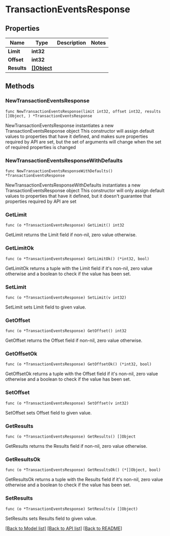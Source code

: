 # TransactionEventsResponse

## Properties

Name | Type | Description | Notes
------------ | ------------- | ------------- | -------------
**Limit** | **int32** |  | 
**Offset** | **int32** |  | 
**Results** | [**[]Object**](Object.md) |  | 

## Methods

### NewTransactionEventsResponse

`func NewTransactionEventsResponse(limit int32, offset int32, results []Object, ) *TransactionEventsResponse`

NewTransactionEventsResponse instantiates a new TransactionEventsResponse object
This constructor will assign default values to properties that have it defined,
and makes sure properties required by API are set, but the set of arguments
will change when the set of required properties is changed

### NewTransactionEventsResponseWithDefaults

`func NewTransactionEventsResponseWithDefaults() *TransactionEventsResponse`

NewTransactionEventsResponseWithDefaults instantiates a new TransactionEventsResponse object
This constructor will only assign default values to properties that have it defined,
but it doesn't guarantee that properties required by API are set

### GetLimit

`func (o *TransactionEventsResponse) GetLimit() int32`

GetLimit returns the Limit field if non-nil, zero value otherwise.

### GetLimitOk

`func (o *TransactionEventsResponse) GetLimitOk() (*int32, bool)`

GetLimitOk returns a tuple with the Limit field if it's non-nil, zero value otherwise
and a boolean to check if the value has been set.

### SetLimit

`func (o *TransactionEventsResponse) SetLimit(v int32)`

SetLimit sets Limit field to given value.


### GetOffset

`func (o *TransactionEventsResponse) GetOffset() int32`

GetOffset returns the Offset field if non-nil, zero value otherwise.

### GetOffsetOk

`func (o *TransactionEventsResponse) GetOffsetOk() (*int32, bool)`

GetOffsetOk returns a tuple with the Offset field if it's non-nil, zero value otherwise
and a boolean to check if the value has been set.

### SetOffset

`func (o *TransactionEventsResponse) SetOffset(v int32)`

SetOffset sets Offset field to given value.


### GetResults

`func (o *TransactionEventsResponse) GetResults() []Object`

GetResults returns the Results field if non-nil, zero value otherwise.

### GetResultsOk

`func (o *TransactionEventsResponse) GetResultsOk() (*[]Object, bool)`

GetResultsOk returns a tuple with the Results field if it's non-nil, zero value otherwise
and a boolean to check if the value has been set.

### SetResults

`func (o *TransactionEventsResponse) SetResults(v []Object)`

SetResults sets Results field to given value.



[[Back to Model list]](../README.md#documentation-for-models) [[Back to API list]](../README.md#documentation-for-api-endpoints) [[Back to README]](../README.md)


